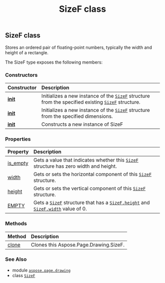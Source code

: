 ﻿---
title: SizeF class
second_title: Aspose.Page for Python via .NET API References
description: 
type: docs
weight: 30
url: /python-net/aspose.page.drawing/sizef/
is_root: false
---

## SizeF class

Stores an ordered pair of floating-point numbers, typically the width and height of a rectangle.



The SizeF type exposes the following members:

### Constructors
| Constructor | Description |
| :- | :- |
| [__init__](/page/python-net/aspose.page.drawing/sizef/__init__/#aspose.page.drawing.SizeF) | Initializes a new instance of the [`SizeF`](/page/python-net/aspose.page.drawing/sizef) structure from the specified existing [`SizeF`](/page/python-net/aspose.page.drawing/sizef) structure. |
| [__init__](/page/python-net/aspose.page.drawing/sizef/__init__/#float-float) | Initializes a new instance of the [`SizeF`](/page/python-net/aspose.page.drawing/sizef) structure from the specified dimensions. |
| [__init__](/page/python-net/aspose.page.drawing/sizef/__init__/#) | Constructs a new instance of SizeF |


### Properties
| Property | Description |
| :- | :- |
| [is_empty](/page/python-net/aspose.page.drawing/sizef/is_empty) | Gets a value that indicates whether this [`SizeF`](/page/python-net/aspose.page.drawing/sizef) structure has zero width and height. |
| [width](/page/python-net/aspose.page.drawing/sizef/width) | Gets or sets the horizontal component of this [`SizeF`](/page/python-net/aspose.page.drawing/sizef) structure. |
| [height](/page/python-net/aspose.page.drawing/sizef/height) | Gets or sets the vertical component of this [`SizeF`](/page/python-net/aspose.page.drawing/sizef) structure. |
| [EMPTY](/page/python-net/aspose.page.drawing/sizef/empty) | Gets a [`SizeF`](/page/python-net/aspose.page.drawing/sizef) structure that has a [`SizeF.height`](/page/python-net/aspose.page.drawing/sizef#height) and [`SizeF.width`](/page/python-net/aspose.page.drawing/sizef#width) value of 0. |


### Methods
| Method | Description |
| :- | :- |
| [clone](/page/python-net/aspose.page.drawing/sizef/clone/#) | Clones this Aspose.Page.Drawing.SizeF. |



### See Also
* module [`aspose.page.drawing`](..)
* class [`SizeF`](/page/python-net/aspose.page.drawing/sizef)
